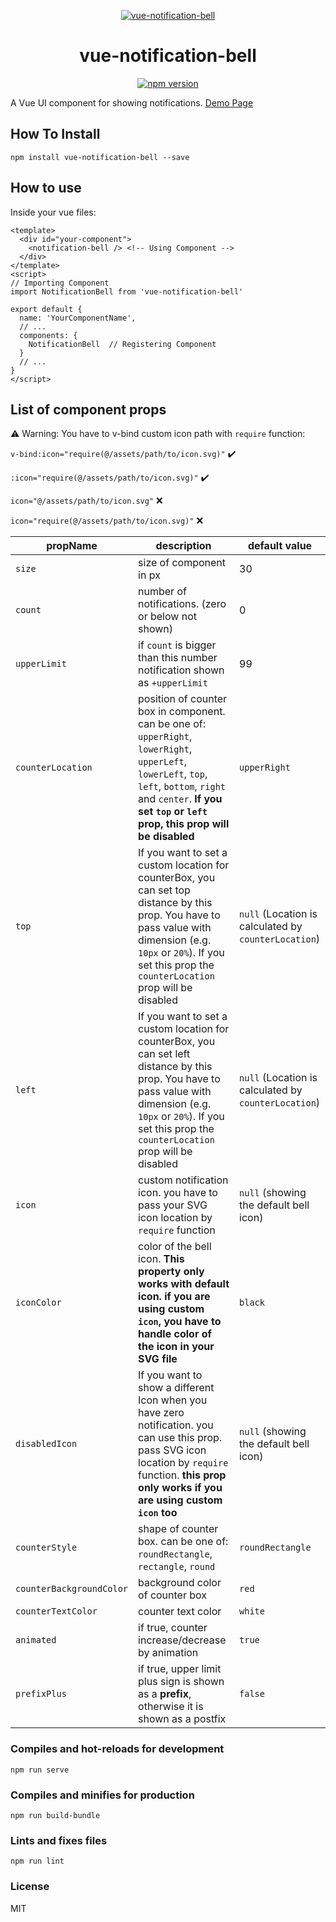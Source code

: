<p align="center">
  <a href="#">
    <img src="https://github.com/maryayi/vue-notification-bell/blob/master/public/images/bell-demo.png?raw=true" alt="vue-notification-bell" />
  </a>
</p>

<h1 align="center" >vue-notification-bell</h1>

<p align="center" class="badges" >
  <a href="https://badge.fury.io/js/vue-notification-bell"><img src="https://badge.fury.io/js/vue-notification-bell.svg" alt="npm version" /></a>
</p>

A Vue UI component for showing notifications. [Demo Page](https://carrene.github.io/vue-notification-bell/)

## How To Install

```
npm install vue-notification-bell --save
```

## How to use

Inside your vue files:

```vue
<template>
  <div id="your-component">
    <notification-bell /> <!-- Using Component -->
  </div>
</template>
<script>
// Importing Component
import NotificationBell from 'vue-notification-bell'

export default {
  name: 'YourComponentName',
  // ...
  components: {
    NotificationBell  // Registering Component
  }
  // ...
}
</script>
```

## List of component props

:warning: Warning: You have to v-bind custom icon path with `require` function:

`v-bind:icon="require(@/assets/path/to/icon.svg)"` :heavy_check_mark:

`:icon="require(@/assets/path/to/icon.svg)"` :heavy_check_mark:

`icon="@/assets/path/to/icon.svg"` :x:

`icon="require(@/assets/path/to/icon.svg)"` :x:



| propName | description | default value |
|----------|-------------|---------------|
| `size`     | size of component in px  | 30 |
| `count`    | number of notifications. (zero or below not shown)  |  0 |
| `upperLimit`  | if `count` is bigger than this number notification shown as `+upperLimit` | 99 |
| `counterLocation`  | position of counter box in component. can be one of: `upperRight`, `lowerRight`, `upperLeft`, `lowerLeft`, `top`, `left`, `bottom`, `right` and `center`. **If you set `top` or `left` prop, this prop will be disabled** | `upperRight` |
| `top`  | If you want to set a custom location for counterBox, you can set top distance by this prop. You have to pass value with dimension (e.g. `10px` or `20%`). If you set this prop the `counterLocation` prop will be disabled | `null` (Location is calculated by `counterLocation`) |
| `left`  | If you want to set a custom location for counterBox, you can set left distance by this prop. You have to pass value with dimension (e.g. `10px` or `20%`). If you set this prop the `counterLocation` prop will be disabled | `null` (Location is calculated by `counterLocation`) |
| `icon` | custom notification icon. you have to pass your SVG icon location by `require` function  | `null` (showing the default bell icon) |
| `iconColor` | color of the bell icon. **This property only works with default icon. if you are using custom `icon`, you have to handle color of the icon in your SVG file** | `black` |
| `disabledIcon`  | If you want to show a different Icon when you have zero notification. you can use this prop. pass SVG icon location by `require` function. **this prop only works if you are using custom `icon` too** | `null` (showing the default bell icon) |
| `counterStyle` | shape of counter box. can be one of: `roundRectangle`, `rectangle`, `round`  | `roundRectangle` |
| `counterBackgroundColor` | background color of counter box  | `red`  |
| `counterTextColor` | counter text color | `white` |
| `animated` | if true, counter increase/decrease by animation  | `true` |
| `prefixPlus` | if true, upper limit plus sign is shown as a **prefix**, otherwise it is shown as a postfix   | `false` |

### Compiles and hot-reloads for development
```
npm run serve
```

### Compiles and minifies for production
```
npm run build-bundle
```

### Lints and fixes files
```
npm run lint
```

### License
MIT
